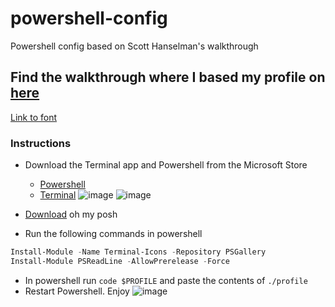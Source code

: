 # powershell-config
Powershell config based on Scott Hanselman's walkthrough

## Find the walkthrough where I based my profile on [here](https://www.hanselman.com/blog/my-ultimate-powershell-prompt-with-oh-my-posh-and-the-windows-terminal)

[Link to font](https://github.com/ryanoasis/nerd-fonts/releases/download/v2.1.0/CascadiaCode.zip?WT.mc_id=-blog-scottha)

### Instructions
- Download the Terminal app and Powershell from the Microsoft Store
  - [Powershell](https://www.microsoft.com/store/productId/9MZ1SNWT0N5D?ocid=pdpshare)
  - [Terminal](https://www.microsoft.com/store/productId/9N0DX20HK701?ocid=pdpshare)
![image](https://github.com/geolawton/powershell-config/assets/90012201/a1ae4eea-7b85-448e-9cfa-7af346fe89da)
![image](https://github.com/geolawton/powershell-config/assets/90012201/4316e5c1-fb83-4ebc-81e4-18b647381065)
  
- [Download](https://ohmyposh.dev/) oh my posh
- Run the following commands in powershell
```powershell
Install-Module -Name Terminal-Icons -Repository PSGallery
Install-Module PSReadLine -AllowPrerelease -Force
```
- In powershell run `code $PROFILE` and paste the contents of `./profile`
- Restart Powershell. Enjoy
![image](https://github.com/geolawton/powershell-config/assets/90012201/e121f96c-1282-468e-8f5e-a72c69882d2b)
